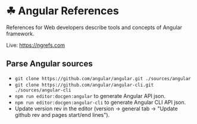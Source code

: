 # ☘ Angular References

References for Web developers describe tools and concepts of Angular framework.

Live: https://ngrefs.com


## Parse Angular sources

* `git clone https://github.com/angular/angular.git ./sources/angular`
* `git clone https://github.com/angular/angular-cli.git ./sources/angular-cli`
* `npm run editor:docgen:angular` to generate Angular API json.
* `npm run editor:docgen:angular-cli` to generate Angular CLI API json.
* Update version rev in the editor (version -> general tab -> "Update github rev and pages start/end lines").

